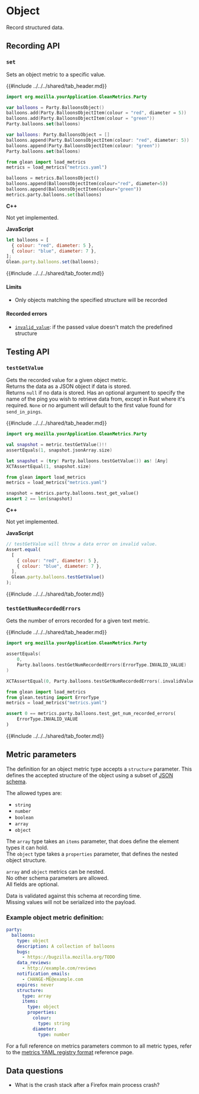 # Object

Record structured data.

## Recording API

### `set`

Sets an object metric to a specific value.

{{#include ../../../shared/tab_header.md}}

<div data-lang="Kotlin" class="tab">

```Kotlin
import org.mozilla.yourApplication.GleanMetrics.Party

var balloons = Party.BalloonsObject()
balloons.add(Party.BalloonsObjectItem(colour = "red", diameter = 5))
balloons.add(Party.BalloonsObjectItem(colour = "green"))
Party.balloons.set(balloons)
```

</div>

<div data-lang="Java" class="tab"></div>

<div data-lang="Swift" class="tab">

```Swift
var balloons: Party.BalloonsObject = []
balloons.append(Party.BalloonsObjectItem(colour: "red", diameter: 5))
balloons.append(Party.BalloonsObjectItem(colour: "green"))
Party.balloons.set(balloons)
```

</div>

<div data-lang="Python" class="tab">

```Python
from glean import load_metrics
metrics = load_metrics("metrics.yaml")

balloons = metrics.BalloonsObject()
balloons.append(BalloonsObjectItem(colour="red", diameter=5))
balloons.append(BalloonsObjectItem(colour="green"))
metrics.party.balloons.set(balloons)
```

</div>

<div data-lang="Rust" class="tab"></div>

<div data-lang="JavaScript" class="tab"></div>

<div data-lang="Firefox Desktop" class="tab">

**C++**

Not yet implemented.

**JavaScript**

```js
let balloons = [
  { colour: "red", diameter: 5 },
  { colour: "blue", diameter: 7 },
];
Glean.party.balloons.set(balloons);
```

</div>

{{#include ../../../shared/tab_footer.md}}

#### Limits

* Only objects matching the specified structure will be recorded

#### Recorded errors

* [`invalid_value`](../../user/metrics/error-reporting.md): if the passed value doesn't match the predefined structure

## Testing API

### `testGetValue`

Gets the recorded value for a given object metric.  
Returns the data as a JSON object if data is stored.  
Returns `null` if no data is stored.
Has an optional argument to specify the name of the ping you wish to retrieve data from, except
in Rust where it's required. `None` or no argument will default to the first value found for `send_in_pings`.

{{#include ../../../shared/tab_header.md}}

<div data-lang="Kotlin" class="tab">

```Kotlin
import org.mozilla.yourApplication.GleanMetrics.Party

val snapshot = metric.testGetValue()!!
assertEquals(1, snapshot.jsonArray.size)
```

</div>

<div data-lang="Java" class="tab"></div>

<div data-lang="Swift" class="tab">

```Swift
let snapshot = (try! Party.balloons.testGetValue()) as! [Any]
XCTAssertEqual(1, snapshot.size)
```

</div>

<div data-lang="Python" class="tab">

```Python
from glean import load_metrics
metrics = load_metrics("metrics.yaml")

snapshot = metrics.party.balloons.test_get_value()
assert 2 == len(snapshot)
```

</div>

<div data-lang="Rust" class="tab"></div>

<div data-lang="JavaScript" class="tab"></div>

<div data-lang="Firefox Desktop" class="tab">

**C++**

Not yet implemented.

**JavaScript**

```js
// testGetValue will throw a data error on invalid value.
Assert.equal(
  [
    { colour: "red", diameter: 5 },
    { colour: "blue", diameter: 7 },
  ],
  Glean.party.balloons.testGetValue()
);
```

</div>

{{#include ../../../shared/tab_footer.md}}

### `testGetNumRecordedErrors`

Gets the number of errors recorded for a given text metric.

{{#include ../../../shared/tab_header.md}}

<div data-lang="Kotlin" class="tab">

```Kotlin
import org.mozilla.yourApplication.GleanMetrics.Party

assertEquals(
    0,
    Party.balloons.testGetNumRecordedErrors(ErrorType.INVALID_VALUE)
)
```

</div>

<div data-lang="Java" class="tab"></div>

<div data-lang="Swift" class="tab">

```Swift
XCTAssertEqual(0, Party.balloons.testGetNumRecordedErrors(.invalidValue))
```

</div>

<div data-lang="Python" class="tab">

```Python
from glean import load_metrics
from glean.testing import ErrorType
metrics = load_metrics("metrics.yaml")

assert 0 == metrics.party.balloons.test_get_num_recorded_errors(
    ErrorType.INVALID_VALUE
)
```

</div>

<div data-lang="Rust" class="tab"></div>

<div data-lang="JavaScript" class="tab"></div>

<div data-lang="Firefox Desktop" class="tab"></div>

{{#include ../../../shared/tab_footer.md}}

## Metric parameters

The definition for an object metric type accepts a `structure` parameter.
This defines the accepted structure of the object using a subset of [JSON schema](https://json-schema.org/draft/2020-12/json-schema-core).

The allowed types are:

* `string`
* `number`
* `boolean`
* `array`
* `object`

The `array` type takes an `items` parameter, that does define the element types it can hold.  
The `object` type takes a `properties` parameter, that defines the nested object structure.

`array` and `object` metrics can be nested.  
No other schema parameters are allowed.  
All fields are optional.

Data is validated against this schema at recording time.  
Missing values will not be serialized into the payload.

### Example object metric definition:

```yaml
party:
  balloons:
    type: object
    description: A collection of balloons
    bugs:
      - https://bugzilla.mozilla.org/TODO
    data_reviews:
      - http://example.com/reviews
    notification_emails:
      - CHANGE-ME@example.com
    expires: never
    structure:
      type: array
      items:
        type: object
        properties:
          colour:
            type: string
          diameter:
            type: number
```

For a full reference on metrics parameters common to all metric types,
refer to the [metrics YAML registry format](../yaml/metrics.md) reference page.

## Data questions

* What is the crash stack after a Firefox main process crash?
